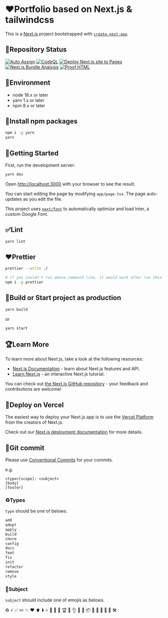 # ❤️Portfolio based on Next.js & tailwindcss

This is a [Next.js](https://nextjs.org/) project bootstrapped with [`create-next-app`](https://github.com/vercel/next.js/tree/canary/packages/create-next-app).

## 🔖Repository Status

[![Auto Assign](https://github.com/james-gates-0212/portfolio/actions/workflows/auto-assign.yml/badge.svg)](https://github.com/james-gates-0212/portfolio/actions/workflows/auto-assign.yml)
[![CodeQL](https://github.com/james-gates-0212/portfolio/actions/workflows/github-code-scanning/codeql/badge.svg)](https://github.com/james-gates-0212/portfolio/actions/workflows/github-code-scanning/codeql)
[![Deploy Next.js site to Pages](https://github.com/james-gates-0212/portfolio/actions/workflows/deploy-nextjs-site-to-pages.yml/badge.svg)](https://github.com/james-gates-0212/portfolio/actions/workflows/deploy-nextjs-site-to-pages.yml)
[![Next.js Bundle Analysis](https://github.com/james-gates-0212/portfolio/actions/workflows/nextjs-bundle-analysis.yml/badge.svg)](https://github.com/james-gates-0212/portfolio/actions/workflows/nextjs-bundle-analysis.yml)
[![Proof HTML](https://github.com/james-gates-0212/portfolio/actions/workflows/proof-html.yml/badge.svg)](https://github.com/james-gates-0212/portfolio/actions/workflows/proof-html.yml)

## 📝Environment

- node 18.x or later
- yarn 1.x or later
- npm 8.x or later

## 🚧Install npm packages

```bash
npm i -g yarn
yarn
```

## 🌈Getting Started

First, run the development server:

```bash
yarn dev
```

Open [http://localhost:3000](http://localhost:3000) with your browser to see the result.

You can start editing the page by modifying `app/page.tsx`. The page auto-updates as you edit the file.

This project uses [`next/font`](https://nextjs.org/docs/basic-features/font-optimization) to automatically optimize and load Inter, a custom Google Font.

## ✅Lint

```bash
yarn lint
```

## ❤️Prettier

```bash
prettier --write ./
```

```bash
# if you couldn't run above command line, it would work after run this...
npm i -g prettier
```

## 🚀Build or Start project as production

```bash
yarn build
```

or

```bash
yarn start
```

## 🏆Learn More

To learn more about Next.js, take a look at the following resources:

- [Next.js Documentation](https://nextjs.org/docs) - learn about Next.js features and API.
- [Learn Next.js](https://nextjs.org/learn) - an interactive Next.js tutorial.

You can check out [the Next.js GitHub repository](https://github.com/vercel/next.js/) - your feedback and contributions are welcome!

## 🚀Deploy on Vercel

The easiest way to deploy your Next.js app is to use the [Vercel Platform](https://vercel.com/new?utm_medium=default-template&filter=next.js&utm_source=create-next-app&utm_campaign=create-next-app-readme) from the creators of Next.js.

Check out our [Next.js deployment documentation](https://nextjs.org/docs/deployment) for more details.

## 🐞Git commit

Please use [Conventional Commits](https://www.conventionalcommits.org/en/v1.0.0/) for your commits.

e.g.

```commit
<type>[scope]: <subject>
[body]
[footer]
```

### ♻️Types

`type` should be one of belows.

```bash
add
adopt
apply
build
chore
config
docs
feat
fix
init
refactor
remove
style
```

### 📓Subject

`subject` should include one of emojis as belows.

♻️
⚡️
✅
✏️
✨
❤️
⬆️
⬇️
⭐️
🌈
🎁
🎉
🏆
🐞
👌
📓
📝
📦
🔀
🔖
🚀
🚧
🚨
🛠️
